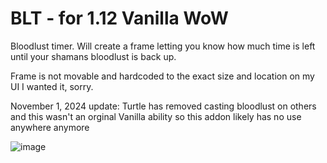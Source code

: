 # BLT - for 1.12 Vanilla WoW

Bloodlust timer. Will create a frame letting you know how much time is left until your shamans bloodlust is back up. 

Frame is not movable and hardcoded to the exact size and location on my UI I wanted it, sorry.

November 1, 2024 update: Turtle has removed casting bloodlust on others and this wasn't an orginal Vanilla ability so this addon likely has no use anywhere anymore

![image](https://github.com/user-attachments/assets/0bd9e507-c510-4861-9a21-1bc32e46ae6b)

